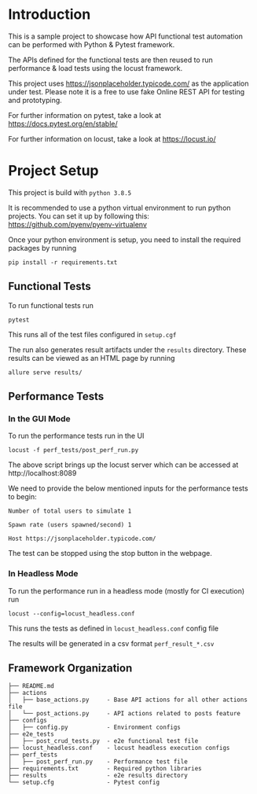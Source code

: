 # Introduction

This is a sample project to showcase how API functional test automation can be performed with Python & Pytest framework.

The APIs defined for the functional tests are then reused to run performance & load tests using the locust framework.

This project uses https://jsonplaceholder.typicode.com/ as the application under test. Please note it is a free to use fake Online REST API for testing and prototyping.

For further information on pytest, take a look at https://docs.pytest.org/en/stable/

For further information on locust, take a look at https://locust.io/

# Project Setup

This project is build with `python 3.8.5`

It is recommended to use a python virtual environment to run python projects. You can set it up by following this: https://github.com/pyenv/pyenv-virtualenv

Once your python environment is setup, you need to install the required packages by running

```
pip install -r requirements.txt
```

## Functional Tests

To run functional tests run

```
pytest
```

This runs all of the test files configured in `setup.cgf`

The run also generates result artifacts under the `results` directory. These results can be viewed as an HTML page by running

```
allure serve results/
```

## Performance Tests

### In the GUI Mode

To run the performance tests run in the UI

```
locust -f perf_tests/post_perf_run.py
```

The above script brings up the locust server which can be accessed at http://localhost:8089

We need to provide the below mentioned inputs for the performance tests to begin:

`Number of total users to simulate 1`

`Spawn rate (users spawned/second) 1`

`Host https://jsonplaceholder.typicode.com/`

The test can be stopped using the stop button in the webpage.

### In Headless Mode

To run the performance run in a headless mode (mostly for CI execution) run

```
locust --config=locust_headless.conf
```

This runs the tests as defined in `locust_headless.conf` config file

The results will be generated in a csv format `perf_result_*.csv`

## Framework Organization

```
├── README.md
├── actions
│   ├── base_actions.py     - Base API actions for all other actions file
│   └── post_actions.py     - API actions related to posts feature
├── configs
│   ├── config.py           - Environment configs
├── e2e_tests
│   ├── post_crud_tests.py  - e2e functional test file
├── locust_headless.conf    - locust headless execution configs
├── perf_tests
│   ├── post_perf_run.py    - Performance test file
├── requirements.txt        - Required python libraries
├── results                 - e2e results directory
└── setup.cfg               - Pytest config
```
